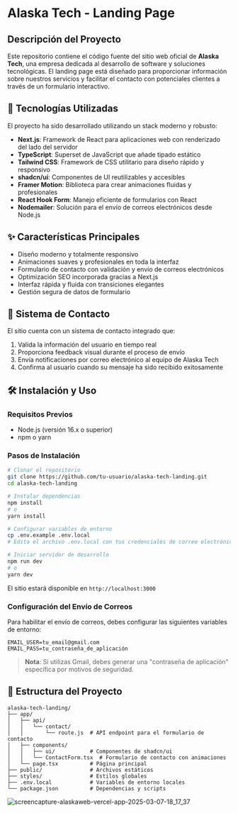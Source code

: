 # Alaska Tech - Landing Page

## Descripción del Proyecto

Este repositorio contiene el código fuente del sitio web oficial de **Alaska Tech**, una empresa dedicada al desarrollo de software y soluciones tecnológicas. El landing page está diseñado para proporcionar información sobre nuestros servicios y facilitar el contacto con potenciales clientes a través de un formulario interactivo.

## 🚀 Tecnologías Utilizadas

El proyecto ha sido desarrollado utilizando un stack moderno y robusto:

- **Next.js**: Framework de React para aplicaciones web con renderizado del lado del servidor
- **TypeScript**: Superset de JavaScript que añade tipado estático
- **Tailwind CSS**: Framework de CSS utilitario para diseño rápido y responsivo
- **shadcn/ui**: Componentes de UI reutilizables y accesibles
- **Framer Motion**: Biblioteca para crear animaciones fluidas y profesionales
- **React Hook Form**: Manejo eficiente de formularios con React
- **Nodemailer**: Solución para el envío de correos electrónicos desde Node.js

## ✨ Características Principales

- Diseño moderno y totalmente responsivo
- Animaciones suaves y profesionales en toda la interfaz
- Formulario de contacto con validación y envío de correos electrónicos
- Optimización SEO incorporada gracias a Next.js
- Interfaz rápida y fluida con transiciones elegantes
- Gestión segura de datos de formulario

## 📧 Sistema de Contacto

El sitio cuenta con un sistema de contacto integrado que:

1. Valida la información del usuario en tiempo real
2. Proporciona feedback visual durante el proceso de envío
3. Envía notificaciones por correo electrónico al equipo de Alaska Tech
4. Confirma al usuario cuando su mensaje ha sido recibido exitosamente

## 🛠️ Instalación y Uso

### Requisitos Previos

- Node.js (versión 16.x o superior)
- npm o yarn

### Pasos de Instalación

```bash
# Clonar el repositorio
git clone https://github.com/tu-usuario/alaska-tech-landing.git
cd alaska-tech-landing

# Instalar dependencias
npm install
# o
yarn install

# Configurar variables de entorno
cp .env.example .env.local
# Edita el archivo .env.local con tus credenciales de correo electrónico

# Iniciar servidor de desarrollo
npm run dev
# o
yarn dev
```

El sitio estará disponible en `http://localhost:3000`

### Configuración del Envío de Correos

Para habilitar el envío de correos, debes configurar las siguientes variables de entorno:

```
EMAIL_USER=tu_email@gmail.com
EMAIL_PASS=tu_contraseña_de_aplicación
```

> **Nota**: Si utilizas Gmail, debes generar una "contraseña de aplicación" específica por motivos de seguridad.

## 📁 Estructura del Proyecto

```
alaska-tech-landing/
├── app/
│   ├── api/
│   │   └── contact/
│   │       └── route.js  # API endpoint para el formulario de contacto
│   ├── components/
│   │   ├── ui/           # Componentes de shadcn/ui
│   │   └── ContactForm.tsx  # Formulario de contacto con animaciones
│   └── page.tsx          # Página principal
├── public/               # Archivos estáticos
├── styles/               # Estilos globales
├── .env.local            # Variables de entorno locales
└── package.json          # Dependencias y scripts
```

![screencapture-alaskaweb-vercel-app-2025-03-07-18_17_37](https://github.com/user-attachments/assets/851a87d2-61f9-495f-b452-5a2511d27944)
